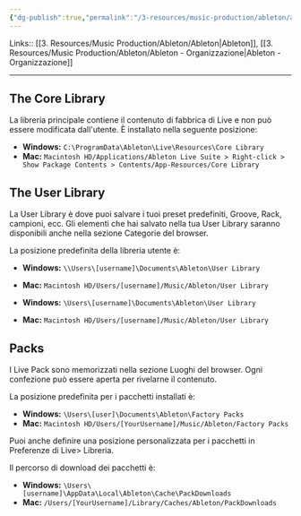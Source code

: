 ```yaml
---
{"dg-publish":true,"permalink":"/3-resources/music-production/ableton/ableton-percorso-contenuti/","tags":["type/note"]}
---
```


Links:: [[3. Resources/Music Production/Ableton/Ableton\|Ableton]], [[3. Resources/Music Production/Ableton/Ableton - Organizzazione\|Ableton - Organizzazione]]

---
## The Core Library

La libreria principale contiene il contenuto di fabbrica di Live e non può essere modificata dall'utente. È installato nella seguente posizione:

- **Windows:** `C:\ProgramData\Ableton\Live\Resources\Core Library`
- **Mac:** `Macintosh HD/Applications/Ableton Live Suite > Right-click > Show Package Contents > Contents/App-Resources/Core Library`

## The User Library

La User Library è dove puoi salvare i tuoi preset predefiniti, Groove, Rack, campioni, ecc. 
Gli elementi che hai salvato nella tua User Library saranno disponibili anche nella sezione Categorie del browser.

La posizione predefinita della libreria utente è:

- **Windows:** `\\Users\[username]\Documents\Ableton\User Library`
- **Mac:** `Macintosh HD/Users/[username]/Music/Ableton/User Library`


- **Windows:** `\Users\[username]\Documents\Ableton\User Library`
- **Mac:** `Macintosh HD/Users/[username]/Music/Ableton/User Library`


## Packs

I Live Pack sono memorizzati nella sezione Luoghi del browser. Ogni confezione può essere aperta per rivelarne il contenuto. 

La posizione predefinita per i pacchetti installati è:

- **Windows:** `\Users\[user]\Documents\Ableton\Factory Packs`
- **Mac:** `Macintosh HD/Users/[YourUsername]/Music/Ableton/Factory Packs`


Puoi anche definire una posizione personalizzata per i pacchetti in Preferenze di Live> Libreria.

Il percorso di download dei pacchetti è:

- **Windows:** `\Users\[username]\AppData\Local\Ableton\Cache\PackDownloads`
- **Mac:** `/Users/[YourUsername]/Library/Caches/Ableton/PackDownloads`

